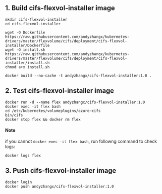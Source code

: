 ## 1. Build cifs-flexvol-installer image

```
mkdir cifs-flexvol-installer
cd cifs-flexvol-installer

wget -O Dockerfile https://raw.githubusercontent.com/andyzhangx/kubernetes-drivers/master/flexvolume/cifs/deployment/cifs-flexvol-installer/Dockerfile
wget -O install.sh https://raw.githubusercontent.com/andyzhangx/kubernetes-drivers/master/flexvolume/cifs/deployment/cifs-flexvol-installer/install.sh
chmod a+x install.sh

docker build --no-cache -t andyzhangx/cifs-flexvol-installer:1.0 .
```
## 2. Test cifs-flexvol-installer image
```
docker run -d --name flex andyzhangx/cifs-flexvol-installer:1.0
docker exec -it flex bash
cd /etc/kubernetes/volumeplugins/azure~cifs
bin/cifs
docker stop flex && docker rm flex
```

#### Note
if you cannot `docker exec -it flex bash`, run followng command to check logs:
```
docker logs flex
```

## 3. Push cifs-flexvol-installer image
```
docker login
docker push andyzhangx/cifs-flexvol-installer:1.0
```

